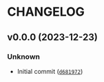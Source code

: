 # CHANGELOG



## v0.0.0 (2023-12-23)

### Unknown

* Initial commit ([`d681972`](https://github.com/criley596/py_measurement_base/commit/d681972c814eecf10e10745ff2a6fdb73d800bbe))
